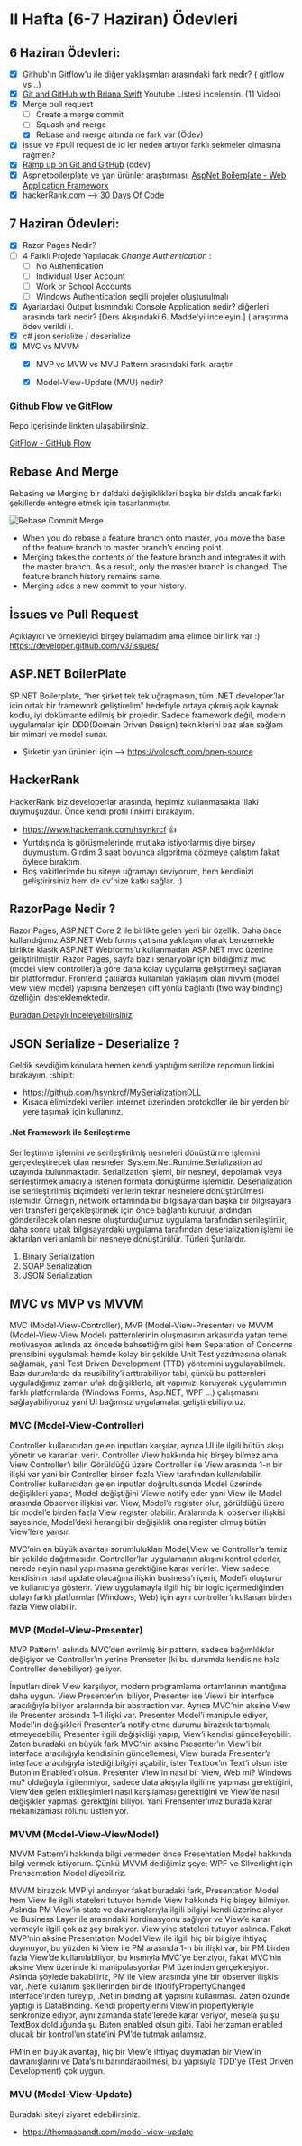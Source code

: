 # II Hafta (6-7 Haziran) Ödevleri 

## 6 Haziran Ödevleri:
- [x] Github'ın Gitflow'u ile diğer yaklaşımları arasındaki fark nedir? ( gitflow vs ..)
- [x] [Git and GitHub with Briana Swift](https://www.youtube.com/playlist?list=PLg7s6cbtAD17Gw5u8644bgKhgRLiJXdX4) Youtube Listesi incelensin. (11 Video)
- [x] Merge pull request
    - [ ] Create a merge commit
    - [ ] Squash and merge 
    - [x] Rebase and merge altında ne fark var (Ödev)
- [x] issue ve #pull request de id ler neden artıyor farklı sekmeler olmasına rağmen?
- [x] [Ramp up on Git and GitHub](https://lab.github.com/githubtraining/paths/ramp-up-on-git-and-github) (ödev)
- [x] Aspnetboilerplate ve yan ürünler araştırması. [AspNet Boilerplate - Web Application Framework](https://aspnetboilerplate.com/)
- [x] hackerRank.com --> [30 Days Of Code](https://www.hackerrank.com/domains/tutorials/30-days-of-code)

## 7 Haziran Ödevleri:
- [x] Razor Pages Nedir?
- [ ] 4 Farklı Projede Yapılacak *Change Authentication* :
  - [ ] No Authentication
  - [ ] Individual User Account
  - [ ] Work or School Accounts
  - [ ] Windows Authentication seçili projeler oluşturulmalı
- [x] Ayarlardaki Output kısmındaki Console Application nedir? diğerleri arasında fark nedir? [Ders Akışındaki 6. Madde'yi inceleyin.] ( araştırma ödev verildi ).
- [x] c# json serialize / deserialize
- [x] MVC vs MVVM
   - [x] MVP vs MVW vs MVU Pattern arasındaki farkı araştır
   - [x] Model-View-Update (MVU) nedir?




### Github Flow ve GitFlow
Repo içerisinde linkten ulaşabilirsiniz.

[GitFlow - GitHub Flow](https://github.com/Kodluyoruz51BootcampMVCCore/ii-hafta-odevi-hsynkrcf/blob/master/gitflow-vs-githubflow.md)

## Rebase And Merge

Rebasing ve Merging bir daldaki değişiklikleri başka bir dalda ancak farklı şekillerde entegre etmek için tasarlanmıştır.

![Rebase Commit Merge](https://miro.medium.com/max/1400/1*pzT4KMiZDOFsMOKH-cJjfQ.png)

- When you do rebase a feature branch onto master, you move the base of the feature branch to master branch’s ending point.
- Merging takes the contents of the feature branch and integrates it with the master branch. As a result, only the master branch is changed. The feature branch history remains same.
- Merging adds a new commit to your history.

## İssues ve Pull Request

Açıklayıcı ve örnekleyici birşey bulamadım ama elimde bir link var :)
https://developer.github.com/v3/issues/

## ASP.NET BoilerPlate

SP.NET Boilerplate, “her şirket tek tek uğraşmasın, tüm .NET developer’lar için ortak bir framework geliştirelim” hedefiyle ortaya çıkmış açık kaynak kodlu, iyi dokümante edilmiş bir projedir. Sadece framework değil, modern uygulamalar için DDD(Domain Driven Design) tekniklerini baz alan sağlam bir mimari ve model sunar.
- Şirketin yan ürünleri için --> https://volosoft.com/open-source

## HackerRank 

HackerRank biz developerlar arasında, hepimiz kullanmasakta illaki duymuşuzdur. Önce kendi profil linkimi bırakayım.
- https://www.hackerrank.com/hsynkrcf  :+1:
- Yurtdışında iş görüşmelerinde mutlaka istiyorlarmış diye birşey duymuştum. Girdim 3 saat boyunca algoritma çözmeye çalıştım fakat öylece bıraktım.
- Boş vakitlerimde bu siteye uğramayı seviyorum, hem kendinizi geliştirirsiniz hem de cv'nize katkı sağlar. :)

## RazorPage Nedir ?

Razor Pages, ASP.NET Core 2 ile birlikte gelen yeni bir özellik. Daha önce kullandığımız ASP.NET Web forms çatısına yaklaşım olarak benzemekle birlikte klasik ASP.NET Webforms’u kullanmadan ASP.NET mvc üzerine geliştirilmiştir. Razor Pages, sayfa bazlı senaryolar için bildiğimiz mvc (model view controller)’a göre daha kolay uygulama geliştirmeyi sağlayan bir platformdur. Frontend çatılarda kullanılan yaklaşım olan mvvm (model view view model) yapısına benzeşen çift yönlü bağlantı (two way binding) özelliğini desteklemektedir.

[Buradan Detaylı İnceleyebilirsiniz](https://www.onbirkod.com/webformsun-yeniden-dogusu-razor-pages)

## JSON Serialize - Deserialize ?

Geldik sevdiğim konulara hemen kendi yaptığım serilize repomun linkini bırakayım. :shipit:
- https://github.com/hsynkrcf/MySerializationDLL
- Kısaca elimizdeki verileri internet üzerinden protokoller ile bir yerden bir yere taşımak için kullanırız.

#### .Net Framework ile Serileştirme
Serileştirme işlemini ve serileştirilmiş nesneleri dönüştürme işlemini gerçekleştirecek olan nesneler, System.Net.Runtime.Serialization ad uzayında bulunmaktadır. Serialization işlemi, bir nesneyi, depolamak veya serileştirmek amacıyla istenen formata dönüştürme işlemidir. Deserialization ise serileştirilmiş biçimdeki verilerin tekrar nesnelere dönüştürülmesi işlemidir. Örneğin, network ortamında bir bilgisayardan başka bir bilgisayara veri transferi gerçekleştirmek için önce bağlantı kurulur, ardından gönderilecek olan nesne oluşturduğumuz uygulama tarafından serileştirilir, daha sonra uzak bilgisayardaki uygulama tarafından deserialization işlemi ile aktarılan veri anlamlı bir nesneye dönüştürülür. Türleri Şunlardır.

1. Binary Serialization
2. SOAP Serialization
3. JSON Serialization

## MVC vs MVP vs MVVM
MVC (Model-View-Controller), MVP (Model-View-Presenter) ve MVVM (Model-View-View Model) patternlerinin oluşmasının arkasında yatan temel motivasyon aslında az öncede bahsettiğim gibi hem Separation of Concerns prensibini uygulamak hemde kolay bir şekilde Unit Test yazılmasına olanak sağlamak, yani Test Driven Development (TTD) yöntemini uygulayabilmek. Bazı durumlarda da reusibility’i arttırabiliyor tabi, çünkü bu patternleri uyguladığımız zaman ufak değişiklerle, alt yapımızı koruyarak uygulamımın farklı platformlarda (Windows Forms, Asp.NET, WPF …) çalışmasını sağlayabiliyoruz yani UI bağımsız uygulamalar geliştirebiliyoruz.

### MVC (Model-View-Controller)
Controller kullanıcıdan gelen inputları karşılar, ayrıca UI ile ilgili bütün akışı yönetir ve kararları verir. Controller View hakkında hiç birşey bilmez ama View Controller’ı bilir. Görüldüğü üzere Controller ile View arasında 1-n bir ilişki var yani bir Controller birden fazla View tarafından kullanılabilir. Controller kullanıcıdan gelen inputlar doğrultusunda Model üzerinde değişikleri yapar, Model değiştiğini View’e notify eder yani View ile Model arasında Observer ilişkisi var. View, Model’e register olur, görüldüğü üzere bir model’e birden fazla View register olabilir. Aralarında ki observer ilişkisi sayesinde, Model’deki herangi bir değişiklik ona register olmuş bütün View’lere yansır.

MVC’nin en büyük avantajı sorumlulukları Model,View ve Controller’a temiz bir şekilde dağıtmasıdır. Controller’lar uygulamanın akışını kontrol ederler, nerede neyin nasıl yapılmasına gerektiğine karar verirler. View sadece kendisinin nasıl update olacağına ilişkin business’ı içerir, Model’i oluşturur ve kullanıcıya gösterir. View uygulamayla ilgili hiç bir logic içermediğinden dolayı farklı platformlar (Windows, Web) için aynı controller’ı kullanan birden fazla View olabilir.

### MVP (Model-View-Presenter)
MVP Pattern’i aslında MVC’den evrilmiş bir pattern, sadece bağımlılıklar değişiyor ve Controller’ın yerine Prenseter (ki bu durumda kendisine hala Controller denebiliyor) geliyor.

İnputları direk View karşılıyor, modern programlama ortamlarının mantığına daha uygun. View Presenter’ını biliyor, Presenter ise View’i bir interface aracılığıyla biliyor aralarında bir abstraction var. Ayrıca MVC’nin aksine View ile Presenter arasında 1–1 ilişki var. Presenter Model’i manipule ediyor, Model’in değişikleri Presenter’a notify etme durumu birazcık tartışmalı, etmeyedebilir, Presenter ilgili değişikliği yapıp, View’i kendisi güncelleyebilir. Zaten buradaki en büyük fark MVC’nin aksine Presenter’ın View’i bir interface aracılığıyla kendisinin güncellemesi, View burada Presenter’a interface aracılığıyla istediği bilgiyi açabilir, ister Textbox’ın Text’i olsun ister Buton’ın Enabled’ı olsun. Presenter View’in nasıl bir View, Web mi? Windows mu? olduğuyla ilgilenmiyor, sadece data akışıyla ilgili ne yapması gerektiğini, View’den gelen etkileşimleri nasıl karşılaması gerektiğini ve View’de nasıl değişikler yapması gerektğini biliyor. Yani Prensenter’ımız burada karar mekanizaması rölünü üstleniyor.

### MVVM (Model-View-ViewModel)
MVVM Pattern’i hakkında bilgi vermeden önce Presentation Model hakkında bilgi vermek istiyorum. Çünkü MVVM dediğimiz şeye; WPF ve Silverlight için Prensentation Model diyebiliriz.

MVVM birazcık MVP’yi andırıyor fakat buradaki fark, Presentation Model hem View ile ilgili stateleri tutuyor hemde View hakkında hiç birşey bilmiyor. Aslında PM View’in state ve davranışlarıyla ilgili bilgiyi kendi üzerine alıyor ve Business Layer ile arasındaki kordinasyonu sağlıyor ve View’e karar vermeyle ilgili çok az şey bırakıyor. View yine stateleri tutuyor aslında. Fakat MVP’nin aksine Presentation Model View ile ilgili hiç bir bilgiye ihtiyaç duymuyor, bu yüzden ki View ile PM arasında 1-n bir ilişki var, bir PM birden fazla View’de kullanılabiliyor, bu kısmıyla MVC’ye benziyor, fakat MVC’nin aksine View üzerinde ki manipulasyonlar PM üzerinden gerçekleşiyor. Aslında şöylede bakabiliriz, PM ile View arasında yine bir observer ilişkisi var, .Net’e kullanım şekillerinden biride INotifyPropertyChanged interface’inden türeyip, .Net’in binding alt yapısını kullanması. Zaten özünde yaptığı iş DataBinding. Kendi propertylerini View’in propertyleriyle senkronize ediyor, aynı zamanda state’lerede karar veriyor, mesela şu şu TextBox dolduğunda şu Buton enabled olsun gibi. Tabi herzaman enabled olucak bir kontrol’un state’ini PM’de tutmak anlamsız.

PM’in en büyük avantajı, hiç bir View’e ihtiyaç duymadan bir View’in davranışlarını ve Data’sını barındarabilmesi, bu yapısıyla TDD’ye (Test Driven Development) çok uygun.

### MVU (Model-View-Update)
Buradaki siteyi ziyaret edebilirsiniz.
- https://thomasbandt.com/model-view-update

